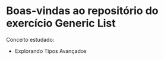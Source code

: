 # Boas-vindas ao repositório do exercício Generic List

Conceito estudado:
  - Explorando Tipos Avançados
